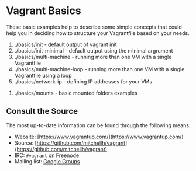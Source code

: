 # Vagrant Basics
These basic examples help to describe some simple concepts that could help you in deciding how to structure your Vagrantfile based on your needs.

1. ./basics/init - default output of vagrant init
1. ./basics/init-minimal - default output using the minimal argrument
1. ./basics/multi-machine - running more than one VM with a single Vagrantfile
1. ./basics/multi-machine-loop - running more than one VM with a single Vagrantfile using a loop
1. ./basics/network-ip - defining IP addresses for your VMs
<!-- 1. ./basics/network-port-mapping - TBD -->
1. ./basics/mounts - basic mounted folders examples

## Consult the Source
The most up-to-date information can be found through the following means:

* Website: [https://www.vagrantup.com/](https://www.vagrantup.com/)
* Source: [https://github.com/mitchellh/vagrant](https://github.com/mitchellh/vagrant)
* IRC: `#vagrant` on Freenode
* Mailing list: [Google Groups](https://groups.google.com/group/vagrant-up)